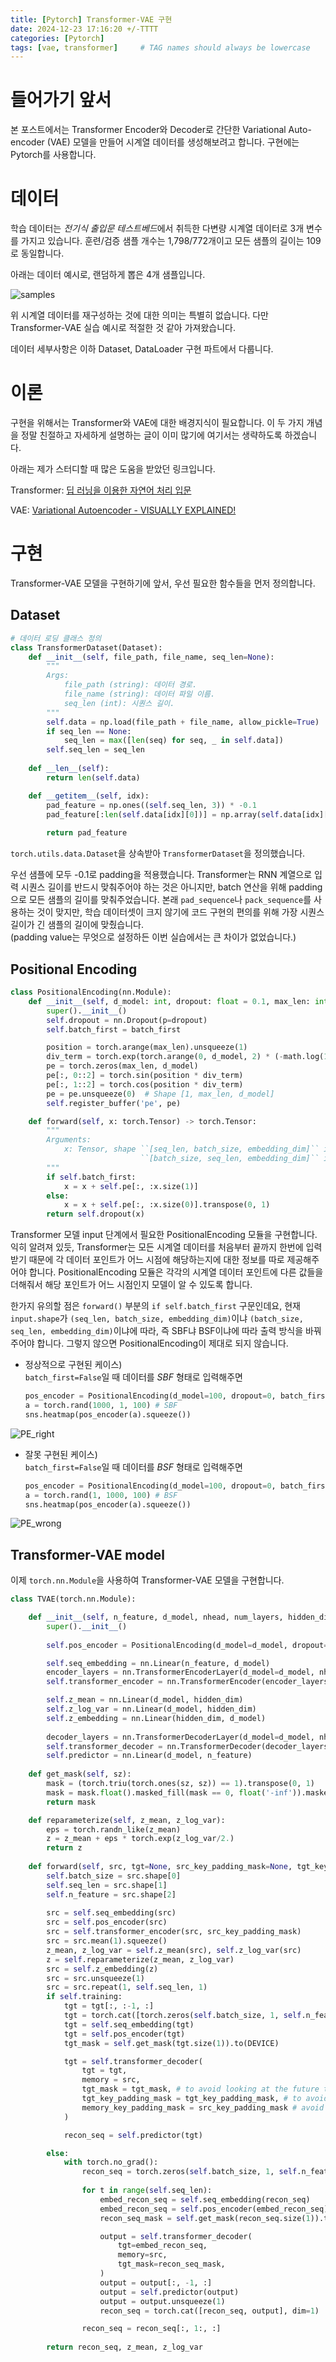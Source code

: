 ```yaml
---
title: [Pytorch] Transformer-VAE 구현
date: 2024-12-23 17:16:20 +/-TTTT
categories: [Pytorch]
tags: [vae, transformer]     # TAG names should always be lowercase
---
```


# 들어가기 앞서

본 포스트에서는 Transformer Encoder와 Decoder로 간단한 Variational Auto-encoder (VAE) 모델을 만들어 시계열 데이터를 생성해보려고 합니다.
구현에는 Pytorch를 사용합니다.

# 데이터

학습 데이터는 *전기식 출입문 테스트베드*에서 취득한 다변량 시계열 데이터로 3개 변수를 가지고 있습니다. 훈련/검증 샘플 개수는 1,798/772개이고 모든 샘플의 길이는 109로 동일합니다.

아래는 데이터 예시로, 랜덤하게 뽑은 4개 샘플입니다.

![samples](../img/samples.png)

위 시계열 데이터를 재구성하는 것에 대한 의미는 특별히 없습니다. 다만 Transformer-VAE 실습 예시로 적절한 것 같아 가져왔습니다.

데이터 세부사항은 이하 Dataset, DataLoader 구현 파트에서 다룹니다.

# 이론

구현을 위해서는 Transformer와 VAE에 대한 배경지식이 필요합니다. 이 두 가지 개념을 정말 친절하고 자세하게 설명하는 글이 이미 많기에 여기서는 생략하도록 하겠습니다.

아래는 제가 스터디할 때 많은 도움을 받았던 링크입니다.

Transformer: [딥 러닝을 이용한 자연어 처리 입문](https://wikidocs.net/31379)

VAE: [Variational Autoencoder - VISUALLY EXPLAINED!](https://youtu.be/h9kWaQQloPk)

# 구현

Transformer-VAE 모델을 구현하기에 앞서, 우선 필요한 함수들을 먼저 정의합니다.

## Dataset

```python
# 데이터 로딩 클래스 정의
class TransformerDataset(Dataset):
    def __init__(self, file_path, file_name, seq_len=None):
        """
        Args:
            file_path (string): 데이터 경로.
            file_name (string): 데이터 파일 이름.
            seq_len (int): 시퀀스 길이.
        """
        self.data = np.load(file_path + file_name, allow_pickle=True)
        if seq_len == None:
            seq_len = max([len(seq) for seq, _ in self.data])
        self.seq_len = seq_len
    
    def __len__(self):
        return len(self.data)

    def __getitem__(self, idx):
        pad_feature = np.ones((self.seq_len, 3)) * -0.1
        pad_feature[:len(self.data[idx][0])] = np.array(self.data[idx][0])
        
        return pad_feature
```

`torch.utils.data.Dataset`을 상속받아 `TransformerDataset`을 정의했습니다.

우선 샘플에 모두 -0.1로 padding을 적용했습니다. Transformer는 RNN 계열으로 입력 시퀀스 길이를 반드시 맞춰주어야 하는 것은 아니지만, batch 연산을 위해 padding으로 모든 샘플의 길이를 맞춰주었습니다. 본래 `pad_sequence`나 `pack_sequence`를 사용하는 것이 맞지만, 학습 데이터셋이 크지 않기에 코드 구현의 편의를 위해 가장 시퀀스 길이가 긴 샘플의 길이에 맞췄습니다.   
(padding value는 무엇으로 설정하든 이번 실습에서는 큰 차이가 없었습니다.)


## Positional Encoding

```python
class PositionalEncoding(nn.Module):
    def __init__(self, d_model: int, dropout: float = 0.1, max_len: int = 5000, batch_first: bool = False):
        super().__init__()
        self.dropout = nn.Dropout(p=dropout)
        self.batch_first = batch_first

        position = torch.arange(max_len).unsqueeze(1)
        div_term = torch.exp(torch.arange(0, d_model, 2) * (-math.log(10000.0) / d_model))
        pe = torch.zeros(max_len, d_model)
        pe[:, 0::2] = torch.sin(position * div_term)
        pe[:, 1::2] = torch.cos(position * div_term)
        pe = pe.unsqueeze(0)  # Shape [1, max_len, d_model]
        self.register_buffer('pe', pe)

    def forward(self, x: torch.Tensor) -> torch.Tensor:
        """
        Arguments:
            x: Tensor, shape ``[seq_len, batch_size, embedding_dim]`` if batch_first=False
                             ``[batch_size, seq_len, embedding_dim]`` if batch_first=True
        """
        if self.batch_first:
            x = x + self.pe[:, :x.size(1)]
        else:
            x = x + self.pe[:, :x.size(0)].transpose(0, 1)
        return self.dropout(x)
```

Transformer 모델 input 단계에서 필요한 PositionalEncoding 모듈을 구현합니다. 익히 알려져 있듯, Transformer는 모든 시계열 데이터를 처음부터 끝까지 한번에 입력받기 때문에 각 데이터 포인트가 어느 시점에 해당하는지에 대한 정보를 따로 제공해주어야 합니다. PositionalEncoding 모듈은 각각의 시계열 데이터 포인트에 다른 값들을 더해줘서 해당 포인트가 어느 시점인지 모델이 알 수 있도록 합니다.

한가지 유의할 점은 `forward()` 부분의 `if self.batch_first` 구문인데요, 현재 `input.shape`가 `(seq_len, batch_size, embedding_dim)`이냐 `(batch_size, seq_len, embedding_dim)`이냐에 따라, 즉 SBF냐 BSF이냐에 따라 출력 방식을 바꿔주어야 합니다. 그렇지 않으면 PositionalEncoding이 제대로 되지 않습니다.

* 정상적으로 구현된 케이스)   
`batch_first=False`일 때 데이터를 *SBF* 형태로 입력해주면
    ```python
    pos_encoder = PositionalEncoding(d_model=100, dropout=0, batch_first=False)
    a = torch.rand(1000, 1, 100) # SBF
    sns.heatmap(pos_encoder(a).squeeze())
    ```
![PE_right](../img/positional_encoding_right.png)

* 잘못 구현된 케이스)   
`batch_first=False`일 때 데이터를 *BSF* 형태로 입력해주면
    ```python
    pos_encoder = PositionalEncoding(d_model=100, dropout=0, batch_first=False)
    a = torch.rand(1, 1000, 100) # BSF
    sns.heatmap(pos_encoder(a).squeeze())
    ```
![PE_wrong](../img/positional_encoding_wrong.png)

## Transformer-VAE model

이제 `torch.nn.Module`을 사용하여 Transformer-VAE 모델을 구현합니다.

```python
class TVAE(torch.nn.Module):

    def __init__(self, n_feature, d_model, nhead, num_layers, hidden_dim):
        super().__init__()
        
        self.pos_encoder = PositionalEncoding(d_model=d_model, dropout=0.5, batch_first=True)

        self.seq_embedding = nn.Linear(n_feature, d_model)
        encoder_layers = nn.TransformerEncoderLayer(d_model=d_model, nhead=nhead, dropout=0.5, batch_first=True)
        self.transformer_encoder = nn.TransformerEncoder(encoder_layers, num_layers=num_layers)

        self.z_mean = nn.Linear(d_model, hidden_dim)
        self.z_log_var = nn.Linear(d_model, hidden_dim)
        self.z_embedding = nn.Linear(hidden_dim, d_model)
        
        decoder_layers = nn.TransformerDecoderLayer(d_model=d_model, nhead=nhead, dropout=0.5, batch_first=True)
        self.transformer_decoder = nn.TransformerDecoder(decoder_layers, num_layers=num_layers)
        self.predictor = nn.Linear(d_model, n_feature)
    
    def get_mask(self, sz):
        mask = (torch.triu(torch.ones(sz, sz)) == 1).transpose(0, 1)
        mask = mask.float().masked_fill(mask == 0, float('-inf')).masked_fill(mask == 1, float(0.0))
        return mask

    def reparameterize(self, z_mean, z_log_var):
        eps = torch.randn_like(z_mean)
        z = z_mean + eps * torch.exp(z_log_var/2.) 
        return z
    
    def forward(self, src, tgt=None, src_key_padding_mask=None, tgt_key_padding_mask=None): # seq shape: (batch_size, seq_len, feature_dim)
        self.batch_size = src.shape[0]
        self.seq_len = src.shape[1]
        self.n_feature = src.shape[2]
        
        src = self.seq_embedding(src)
        src = self.pos_encoder(src)
        src = self.transformer_encoder(src, src_key_padding_mask)
        src = src.mean(1).squeeze()
        z_mean, z_log_var = self.z_mean(src), self.z_log_var(src)
        z = self.reparameterize(z_mean, z_log_var)
        src = self.z_embedding(z)
        src = src.unsqueeze(1)
        src = src.repeat(1, self.seq_len, 1)
        if self.training:
            tgt = tgt[:, :-1, :]
            tgt = torch.cat([torch.zeros(self.batch_size, 1, self.n_feature).float().to(DEVICE), tgt], dim=1)
            tgt = self.seq_embedding(tgt)
            tgt = self.pos_encoder(tgt)
            tgt_mask = self.get_mask(tgt.size(1)).to(DEVICE)

            tgt = self.transformer_decoder(
                tgt = tgt, 
                memory = src, 
                tgt_mask = tgt_mask, # to avoid looking at the future tokens (the ones on the right)
                tgt_key_padding_mask = tgt_key_padding_mask, # to avoid working on padding
                memory_key_padding_mask = src_key_padding_mask # avoid looking on padding of the src
            )

            recon_seq = self.predictor(tgt)

        else:
            with torch.no_grad():
                recon_seq = torch.zeros(self.batch_size, 1, self.n_feature).float().to(DEVICE)
                
                for t in range(self.seq_len):
                    embed_recon_seq = self.seq_embedding(recon_seq)
                    embed_recon_seq = self.pos_encoder(embed_recon_seq)
                    recon_seq_mask = self.get_mask(recon_seq.size(1)).to(DEVICE)

                    output = self.transformer_decoder(
                        tgt=embed_recon_seq, 
                        memory=src, 
                        tgt_mask=recon_seq_mask,
                    )
                    output = output[:, -1, :]
                    output = self.predictor(output)
                    output = output.unsqueeze(1)
                    recon_seq = torch.cat([recon_seq, output], dim=1)

                recon_seq = recon_seq[:, 1:, :]
                
        return recon_seq, z_mean, z_log_var
```